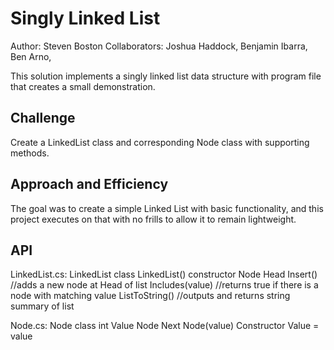# Singly Linked List

Author: Steven Boston
Collaborators: Joshua Haddock, Benjamin Ibarra, Ben Arno,

This solution implements a singly linked list data structure with program file that creates a small demonstration.

## Challenge

Create a LinkedList class and corresponding Node class with supporting methods.

## Approach and Efficiency

The goal was to create a simple Linked List with basic functionality, and this project executes on that with no frills to allow it to remain lightweight.

## API

LinkedList.cs:
  LinkedList class
    LinkedList() constructor
      Node Head
    Insert() //adds a new node at Head of list
    Includes(value) //returns true if there is a node with matching value
    ListToString() //outputs and returns string summary of list

Node.cs:
  Node class
      int Value
      Node Next
    Node(value) Constructor
      Value = value
